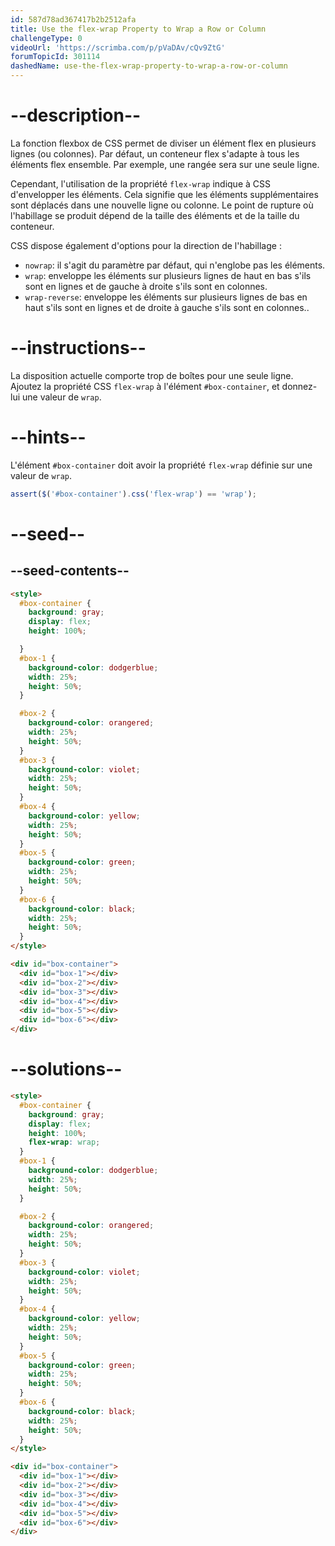 ```yaml
---
id: 587d78ad367417b2b2512afa
title: Use the flex-wrap Property to Wrap a Row or Column
challengeType: 0
videoUrl: 'https://scrimba.com/p/pVaDAv/cQv9ZtG'
forumTopicId: 301114
dashedName: use-the-flex-wrap-property-to-wrap-a-row-or-column
---
```


# --description--

La fonction flexbox de CSS permet de diviser un élément flex en plusieurs lignes (ou colonnes). Par défaut, un conteneur flex s'adapte à tous les éléments flex ensemble. Par exemple, une rangée sera sur une seule ligne.

Cependant, l'utilisation de la propriété `flex-wrap` indique à CSS d'envelopper les éléments. Cela signifie que les éléments supplémentaires sont déplacés dans une nouvelle ligne ou colonne. Le point de rupture où l'habillage se produit dépend de la taille des éléments et de la taille du conteneur.

CSS dispose également d'options pour la direction de l'habillage :

<ul><li><code>nowrap</code>: il s'agit du paramètre par défaut, qui n'englobe pas les éléments.</li><li><code>wrap</code>: enveloppe les éléments sur plusieurs lignes de haut en bas s'ils sont en lignes et de gauche à droite s'ils sont en colonnes.</li><li><code>wrap-reverse</code>: enveloppe les éléments sur plusieurs lignes de bas en haut s'ils sont en lignes et de droite à gauche s'ils sont en colonnes..</li></ul>

# --instructions--

La disposition actuelle comporte trop de boîtes pour une seule ligne. Ajoutez la propriété CSS `flex-wrap` à l'élément `#box-container`, et donnez-lui une valeur de `wrap`.

# --hints--

L'élément `#box-container` doit avoir la propriété `flex-wrap` définie sur une valeur de `wrap`.

```js
assert($('#box-container').css('flex-wrap') == 'wrap');
```

# --seed--

## --seed-contents--

```html
<style>
  #box-container {
    background: gray;
    display: flex;
    height: 100%;

  }
  #box-1 {
    background-color: dodgerblue;
    width: 25%;
    height: 50%;
  }

  #box-2 {
    background-color: orangered;
    width: 25%;
    height: 50%;
  }
  #box-3 {
    background-color: violet;
    width: 25%;
    height: 50%;
  }
  #box-4 {
    background-color: yellow;
    width: 25%;
    height: 50%;
  }
  #box-5 {
    background-color: green;
    width: 25%;
    height: 50%;
  }
  #box-6 {
    background-color: black;
    width: 25%;
    height: 50%;
  }
</style>

<div id="box-container">
  <div id="box-1"></div>
  <div id="box-2"></div>
  <div id="box-3"></div>
  <div id="box-4"></div>
  <div id="box-5"></div>
  <div id="box-6"></div>
</div>
```

# --solutions--

```html
<style>
  #box-container {
    background: gray;
    display: flex;
    height: 100%;
    flex-wrap: wrap;
  }
  #box-1 {
    background-color: dodgerblue;
    width: 25%;
    height: 50%;
  }

  #box-2 {
    background-color: orangered;
    width: 25%;
    height: 50%;
  }
  #box-3 {
    background-color: violet;
    width: 25%;
    height: 50%;
  }
  #box-4 {
    background-color: yellow;
    width: 25%;
    height: 50%;
  }
  #box-5 {
    background-color: green;
    width: 25%;
    height: 50%;
  }
  #box-6 {
    background-color: black;
    width: 25%;
    height: 50%;
  }
</style>

<div id="box-container">
  <div id="box-1"></div>
  <div id="box-2"></div>
  <div id="box-3"></div>
  <div id="box-4"></div>
  <div id="box-5"></div>
  <div id="box-6"></div>
</div>
```
